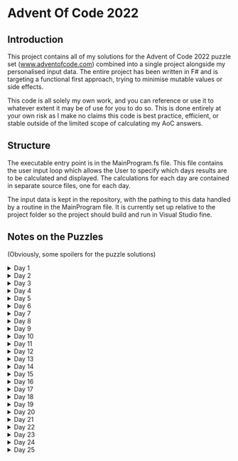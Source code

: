 # Advent Of Code 2022

## Introduction

This project contains all of my solutions for the Advent of Code 2022 puzzle set (www.adventofcode.com) combined into a single project alongside my personalised input data. The entire project has been written in F# and is targeting a functional first approach, trying to minimise mutable values or side effects.

This code is all solely my own work, and you can reference or use it to whatever extent it may be of use for you to do so. This is done entirely at your own risk as I make no claims this code is best practice, efficient, or stable outside of the limited scope of calculating my AoC answers.

## Structure

The executable entry point is in the MainProgram.fs file. This file contains the user input loop which allows the User to specify which days results are to be calculated and displayed. The calculations for each day are contained in separate source files, one for each day.

The input data is kept in the repository, with the pathing to this data handled by a routine in the MainProgram file. It is currently set up relative to the project folder so the project should build and run in Visual Studio fine.

## Notes on the Puzzles

(Obviously, some spoilers for the puzzle solutions)

<details>
	<summary>Day 1</summary>

A straight forward puzzle, nothing much to say really.

</details>

<details>
	<summary>Day 2</summary>

Not too difficult in principle, but I initially ended up going down a path of explicitly pattern matching all cases which can be seen in the first commit of day 2. However, I subsequently realised a more subtle way of expressing the win relationsihps by setting the items up as an enum and then using an array with the indicies aligned to the enum so that offsetting left or right in the array would be able to determine the result of the game. 

</details>

<details>
	<summary>Day 3</summary>

A fairly straight forward string searching exercise. After completing part 2, I refactored part 1 to use the same searching code as part 2 to tidy up the solution a bit. Some char value hacking which is always entertaining to read.

</details>

<details>
	<summary>Day 4</summary>

 Very easy day, just hard typed the logical comparisons so not at all scalable to rows with more than 2 ranges. Use of array argument pattern matching makes the expression very concise though - albeit at the expense of generating a compiler warning due to the potential for other patterns (which obviously don't arise because the input data is tightly controlled)

</details>

<details>
	<summary>Day 5</summary>

An interesting problem to parse the data and find a suitable structure for manipulating it. I settled on using an array of lists (with the top of each pile being the head of the list), as the list structure makes it fairly easy to "move" the items around between the lists. Initially, there was an issue with the initial box state being mutated by the part 1 process, leading to the part 2 process acting on the post-part 1 state instead of the initial state. Changing the initial box state to a 1 variable function rather than being a value fixed by, I assume, forcing the evaluation of it each time it is called. There is probably a cleaner way of handling this (evaluate the initial state once from the input and then just create copies of it?) but I didn't spend the time to find it as I try to avoid mutable constructs anyway.

</details>

<details>
	<summary>Day 6</summary>

The only trick from a functional point of view was figuring out how to perform the iteration cleanly. I settled on generating the array of candidate indicies (i.e. markerlength up to string length) and then performing Array.find over that to locate the first one. Since I had parameterised marker length in the course of the part 1 solution, part 2 was solved instantly.

</details>

<details>
	<summary>Day 7</summary>

Ended up taking ages to do this as I got sidetracked on the day and things just took over. Life was much easier after I threw away the recursive data structure idea and just built it as a straight array of strings - sometimes simple is just better! The computation of all the directory sizes could probably be made much more efficient through a function memorisation or deliberate sequencing, but the runtime was instant enough it didn't seem worth the bother to attempt to optimise.

</details>

<details>
	<summary>Day 8</summary>

Not challenging conceptually, though was a bit odd that parts 1 and 2 were basically unrelated. Part 1 solved through an efficient (thoughly wholly imperative construction), whereas part 2 was ultimately more functional in nature. Using a 2D array proved very powerful for the slicing functionality which made the computation quite easy to express.

</details>

<details>
	<summary>Day 9</summary>

Part 2 required a significant refactor of the data structure, but all the core logic worked perfectly after the transition. Although the inner construction uses a mutable list to build up the rope position, the overall construct is a purely functional recursive loop construct.

</details>

<details>
	<summary>Day 10</summary>

Part 2 took some effort to get the index aligment correct (it would also have helped if I had read the sprite processing rules precisely correctly first time as well!). Again, part 1 was achieved using a mutable array which allowed for easily handling the variable length steps.

</details>

<details>
	<summary>Day 11</summary>

Not attempted yet.

</details>

<details>
	<summary>Day 12</summary>

Not attempted yet.

</details>

<details>
	<summary>Day 13</summary>

Not attempted yet.

</details>

<details>
	<summary>Day 14</summary>

Not attempted yet.

</details>

<details>
	<summary>Day 15</summary>

Not attempted yet. 

</details>

<details>
	<summary>Day 16</summary>

Not attempted yet.

</details>

<details>
	<summary>Day 17</summary>

Not attempted yet.

</details>

<details>
	<summary>Day 18</summary>

An interesting one, with a pleasing re-use of the part 1 code to solve part 2. Part 1 was adding the points to the shape one by one, and observing that the surface area of the shape increased by 6 - 2 * number of cubes adjacent to the new one. Part 2 was then done by creating a 3 dimensional array representing the bounding box of the shape from part 1, and then doing a fill from the bottom left corner to identify the outside points (and therefore the inside points as the complement). The part 1 code was then used to work out the surface area of these interior points so that the solution was the part 1 answer minus the surface area of the interior holes.

</details>

<details>
	<summary>Day 19</summary>

Assumptions:
	Never pass on building geo robot if available
	Never build more robots producing a given resource than cost of any given robot in that resource (since only one robot can be built per turn)
	If a robot was available to be built, but passed on, don't consider building it again until some other robot is built.
	If all "available" (being all robots whose source materials are all currently in production) robots can be afforded, something should be built.
	Any bot that is going to be built ought to be built as soon as resources are available, unless something else is being built first (i.e. no lollygagging)

</details>

<details>
	<summary>Day 20</summary>

Took a while to fully get the hang of this one, as the wrap-around impact had a few subtleties. The key realisation is that because the object is being moved to between two other objects (including the two it is between presently), there are only Array Length minus 1 possible places (another way of seeing this is to consider that being moved into the first position or the last position of the array is identical as far as the order goes if everything else is done right) to consider. Doing the offset arithmetic mod Array Length minus 1 simplified the logic and removed the need for kinda janky special case arithmetic.
Part 2 offered nothing special - just jack up the numbers to check the reader was aware of 64 bit variables and then iterate the process several times.
</details>

<details>
	<summary>Day 21</summary>

Part 1 was fairly straight forward and didn't pose much challenge, but part 2 proved trickier. The concept of building the calculation stack from the humn point up to the root was fairly easy to implement, but defining the monkey as a discrinated union made the code very syntactically cumbersome. A different way of representing the monkeys would probably have helped here. Another thing was I had stored the monkey's function inside them, but then couldn't see a way to match against it in part 2 so I hastily tacked on the operator symbol as an extra parameter. Overall, not massively happy with how this turned out, but at least it works.

</details>

<details>
	<summary>Day 22</summary>

Not attempted yet.

</details>

<details>
	<summary>Day 23</summary>

Not attempted yet.

</details>

<details>
	<summary>Day 24</summary>

Not attempted yet.

</details>

<details>
	<summary>Day 25</summary>

A fairly simple puzzle to close out with, although it carries the interesting implication that it's possible to define a viable number representation system using any CSR as long as it contains zero.

</details>
